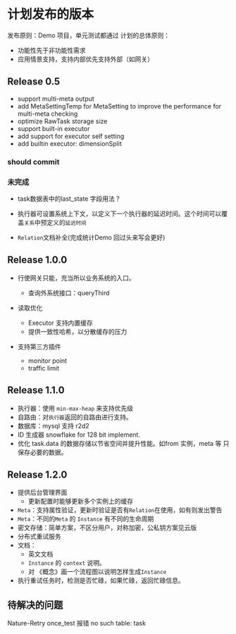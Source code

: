 # 计划发布的版本

发布原则：Demo 项目，单元测试都通过
计划的总体原则：
- 功能性先于非功能性需求
- 应用情景支持，支持内部优先支持外部（如网关）

## Release 0.5

- support multi-meta output
- add MetaSettingTemp for MetaSetting to improve the performance for multi-meta checking
- optimize RawTask storage size
- support built-in executor
- add support for executor self setting
- add builtin executor: dimensionSplit

### should commit



### 未完成


- task数据表中的last_state 字段用法？

- 执行器可设置系统上下文，以定义下一个执行器的延迟时间。这个时间可以覆盖`关系`中预定义的`延迟时间`
- `Relation`文档补全(完成统计Demo 回过头来写会更好)


## Release 1.0.0

- 行使网关只能，充当所以业务系统的入口。
  - 查询外系统接口：queryThird
- 读取优化
  - Executor 支持内置缓存
  - 提供一致性哈希，以分散缓存的压力

- 支持第三方插件
  * monitor point
  * traffic limit

## Release 1.1.0

- 执行器：使用 `min-max-heap` 来支持优先级
- 自路由：对`执行器`返回的自路由进行支持。
- 数据库：mysql 支持 r2d2
- ID 生成器 snowflake for 128 bit implement.
- 优化 task.data 的数据存储以节省空间并提升性能。如from 实例，meta 等 只保存必要的数据。

## Release 1.2.0

- 提供后台管理界面
  - 更新配置时能够更新多个实例上的缓存
- `Meta`：支持属性验证，更新时验证是否有`Relation`在使用，如有则发出警告
- `Meta`：不同的`Meta` 的 `Instance` 有不同的生命周期
-  密文存储：简单方案，不区分用户，对称加密，公私钥方案见云版
- 分布式重试服务
- 文档：
  - 英文文档
  - `Instance` 的 `context` 说明。
  - 对 《概念》画一个流程图以说明怎样生成`Instance`
- 执行重试任务时，检测是否忙碌，如果忙碌，返回忙碌信息。

## 待解决的问题

Nature-Retry once_test 报错
no such table: task
